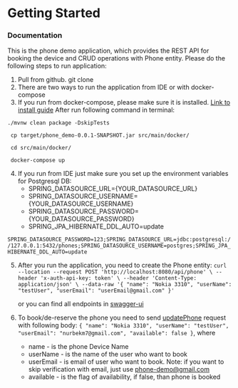 # Getting Started

### Documentation

This is the phone demo application, which provides the REST API for booking the device and CRUD operations with Phone entity. Please do the following steps to run application:

1. Pull from github. git clone 
2. There are two ways to run the application from IDE or with docker-compose
3. If you run from docker-compose, please make sure it is installed. [Link to install guide](https://docs.docker.com/compose/install/)
   After run following command in terminal: 
   
`` ./mvnw clean package -DskipTests `` 

`` cp target/phone_demo-0.0.1-SNAPSHOT.jar src/main/docker/``

`` cd src/main/docker/``

`` docker-compose up``

4. If you run from IDE just make sure you set up the environment variables for Postgresql DB: 
    - SPRING_DATASOURCE_URL={YOUR_DATASOURCE_URL}
    - SPRING_DATASOURCE_USERNAME={YOUR_DATASOURCE_USERNAME}
    - SPRING_DATASOURCE_PASSWORD={YOUR_DATASOURCE_PASSWORD}
    - SPRING_JPA_HIBERNATE_DDL_AUTO=update

`` SPRING_DATASOURCE_PASSWORD=123;SPRING_DATASOURCE_URL=jdbc:postgresql://127.0.0.1:5432/phones;SPRING_DATASOURCE_USERNAME=postgres;SPRING_JPA_HIBERNATE_DDL_AUTO=update ``


5. After you run the application, you need to create the Phone entity:
``curl --location --request POST 'http://localhost:8080/api/phone' \
   --header 'x-auth-api-key: token' \
   --header 'Content-Type: application/json' \
   --data-raw '{
   "name": "Nokia 3310",
   "userName": "testUser",
   "userEmail": "userEmail@gmail.com"
   }'``
   
    or you can find all endpoints in [swagger-ui](http://localhost:8080/swagger-ui/#/phone-controller) 
   



6. To book/de-reserve the phone you need to send [updatePhone](http://localhost:8080/swagger-ui/#/phone-controller/updatePhoneUsingPUT) request with following body: 
   ``{
   "name": "Nokia 3310",
   "userName": "testUser",
   "userEmail": "nurbekm7@gmail.com",
   "available": false
   }``, where 
   - name - is the phone Device Name
    - userName - is the name of the user who want to book
    - userEmail - is email of user who want to book. Note: if you want to skip verification with email, just use phone-demo@gmail.com 
    - available - is the flag of availability, if false, than phone is booked 